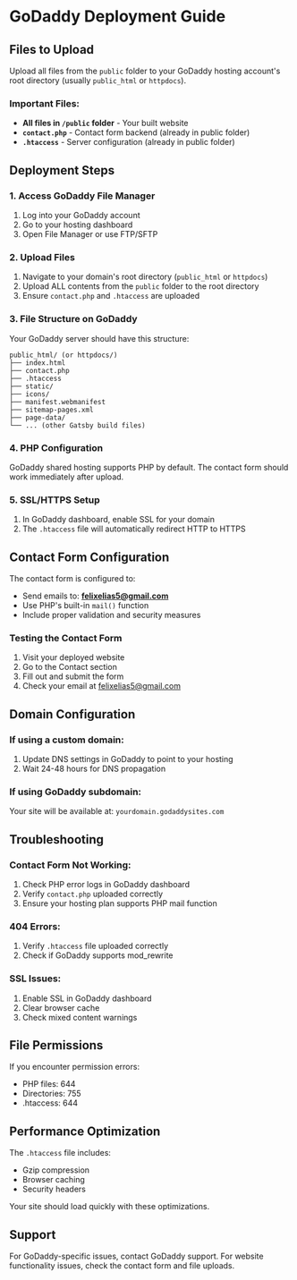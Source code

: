 # GoDaddy Deployment Guide

## Files to Upload

Upload all files from the `public` folder to your GoDaddy hosting account's root directory (usually `public_html` or `httpdocs`).

### Important Files:
- **All files in `/public` folder** - Your built website
- **`contact.php`** - Contact form backend (already in public folder)
- **`.htaccess`** - Server configuration (already in public folder)

## Deployment Steps

### 1. Access GoDaddy File Manager
1. Log into your GoDaddy account
2. Go to your hosting dashboard
3. Open File Manager or use FTP/SFTP

### 2. Upload Files
1. Navigate to your domain's root directory (`public_html` or `httpdocs`)
2. Upload ALL contents from the `public` folder to the root directory
3. Ensure `contact.php` and `.htaccess` are uploaded

### 3. File Structure on GoDaddy
Your GoDaddy server should have this structure:
```
public_html/ (or httpdocs/)
├── index.html
├── contact.php
├── .htaccess
├── static/
├── icons/
├── manifest.webmanifest
├── sitemap-pages.xml
├── page-data/
└── ... (other Gatsby build files)
```

### 4. PHP Configuration
GoDaddy shared hosting supports PHP by default. The contact form should work immediately after upload.

### 5. SSL/HTTPS Setup
1. In GoDaddy dashboard, enable SSL for your domain
2. The `.htaccess` file will automatically redirect HTTP to HTTPS

## Contact Form Configuration

The contact form is configured to:
- Send emails to: **felixelias5@gmail.com**
- Use PHP's built-in `mail()` function
- Include proper validation and security measures

### Testing the Contact Form
1. Visit your deployed website
2. Go to the Contact section
3. Fill out and submit the form
4. Check your email at felixelias5@gmail.com

## Domain Configuration

### If using a custom domain:
1. Update DNS settings in GoDaddy to point to your hosting
2. Wait 24-48 hours for DNS propagation

### If using GoDaddy subdomain:
Your site will be available at: `yourdomain.godaddysites.com`

## Troubleshooting

### Contact Form Not Working:
1. Check PHP error logs in GoDaddy dashboard
2. Verify `contact.php` uploaded correctly
3. Ensure your hosting plan supports PHP mail function

### 404 Errors:
1. Verify `.htaccess` file uploaded correctly
2. Check if GoDaddy supports mod_rewrite

### SSL Issues:
1. Enable SSL in GoDaddy dashboard
2. Clear browser cache
3. Check mixed content warnings

## File Permissions
If you encounter permission errors:
- PHP files: 644
- Directories: 755
- .htaccess: 644

## Performance Optimization
The `.htaccess` file includes:
- Gzip compression
- Browser caching
- Security headers

Your site should load quickly with these optimizations.

## Support
For GoDaddy-specific issues, contact GoDaddy support.
For website functionality issues, check the contact form and file uploads.